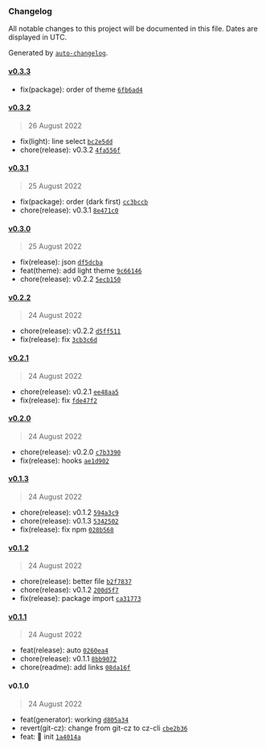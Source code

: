 ### Changelog

All notable changes to this project will be documented in this file. Dates are displayed in UTC.

Generated by [`auto-changelog`](https://github.com/CookPete/auto-changelog).

#### [v0.3.3](https://github.com/Mikaleb/Jewel-Theme/compare/v0.3.2...v0.3.3)

- fix(package): order of theme [`6fb6ad4`](https://github.com/Mikaleb/Jewel-Theme/commit/6fb6ad4bac1b0fcd9d8e626a775827554e3f1b20)

#### [v0.3.2](https://github.com/Mikaleb/Jewel-Theme/compare/v0.3.1...v0.3.2)

> 26 August 2022

- fix(light): line select [`bc2e5dd`](https://github.com/Mikaleb/Jewel-Theme/commit/bc2e5dd73969a79b1a7863d5244fe68cc6839696)
- chore(release): v0.3.2 [`4fa556f`](https://github.com/Mikaleb/Jewel-Theme/commit/4fa556fe5b96790915c8bf68fe6f74dbb1c9d476)

#### [v0.3.1](https://github.com/Mikaleb/Jewel-Theme/compare/v0.3.0...v0.3.1)

> 25 August 2022

- fix(package): order (dark first) [`cc3bccb`](https://github.com/Mikaleb/Jewel-Theme/commit/cc3bccb9ab0b6e23d1eb36208f82ef81bb0d41d5)
- chore(release): v0.3.1 [`8e471c0`](https://github.com/Mikaleb/Jewel-Theme/commit/8e471c0e74fc9b3f2a6c414d9ffcec0905755215)

#### [v0.3.0](https://github.com/Mikaleb/Jewel-Theme/compare/v0.2.2...v0.3.0)

> 25 August 2022

- fix(release): json [`df5dcba`](https://github.com/Mikaleb/Jewel-Theme/commit/df5dcbad13ea1db5ff29beba77f00cbb3cb825b4)
- feat(theme): add light theme [`9c66146`](https://github.com/Mikaleb/Jewel-Theme/commit/9c66146ba1bbfe6df0db8c30d6887f28e91b4aed)
- chore(release): v0.2.2 [`5ecb150`](https://github.com/Mikaleb/Jewel-Theme/commit/5ecb15080ef79ad5fc7127fc74223fc423740d7a)

#### [v0.2.2](https://github.com/Mikaleb/Jewel-Theme/compare/v0.2.1...v0.2.2)

> 24 August 2022

- chore(release): v0.2.2 [`d5ff511`](https://github.com/Mikaleb/Jewel-Theme/commit/d5ff511d67e576cbe5c7759799ae6a84d506dffc)
- fix(release): fix [`3cb3c6d`](https://github.com/Mikaleb/Jewel-Theme/commit/3cb3c6da07170bcdf882710f4bcd25b52f000dec)

#### [v0.2.1](https://github.com/Mikaleb/Jewel-Theme/compare/v0.2.0...v0.2.1)

> 24 August 2022

- chore(release): v0.2.1 [`ee48aa5`](https://github.com/Mikaleb/Jewel-Theme/commit/ee48aa526c0ec323e92e7738777304f5f7f3b5ea)
- fix(release): fix [`fde47f2`](https://github.com/Mikaleb/Jewel-Theme/commit/fde47f24b00d47faf18e4a984e5118bb9568585b)

#### [v0.2.0](https://github.com/Mikaleb/Jewel-Theme/compare/v0.1.3...v0.2.0)

> 24 August 2022

- chore(release): v0.2.0 [`c7b3390`](https://github.com/Mikaleb/Jewel-Theme/commit/c7b339058e32360bd382cb68794f3895baa3741a)
- fix(release): hooks [`ae1d902`](https://github.com/Mikaleb/Jewel-Theme/commit/ae1d9025b7b3fa0fa93d4432506b4b1cb190f15f)

#### [v0.1.3](https://github.com/Mikaleb/Jewel-Theme/compare/v0.1.2...v0.1.3)

> 24 August 2022

- chore(release): v0.1.2 [`594a3c9`](https://github.com/Mikaleb/Jewel-Theme/commit/594a3c9b4e45d932d45575e3c35f99601cb15d45)
- chore(release): v0.1.3 [`5342502`](https://github.com/Mikaleb/Jewel-Theme/commit/5342502e987f46203b8606292016935eaaf99efd)
- fix(release): fix npm [`028b568`](https://github.com/Mikaleb/Jewel-Theme/commit/028b568955d164e73b6c957532670c180a6279b2)

#### [v0.1.2](https://github.com/Mikaleb/Jewel-Theme/compare/v0.1.1...v0.1.2)

> 24 August 2022

- chore(release): better file [`b2f7837`](https://github.com/Mikaleb/Jewel-Theme/commit/b2f78370be36373ff7789bd8b8e44eea44dece72)
- chore(release): v0.1.2 [`200d5f7`](https://github.com/Mikaleb/Jewel-Theme/commit/200d5f7cc22df7b49bfc8bbd4607d3c4c1c0aba7)
- fix(release): package import [`ca31773`](https://github.com/Mikaleb/Jewel-Theme/commit/ca3177390286abe4ab4240e152979b619a8286b0)

#### [v0.1.1](https://github.com/Mikaleb/Jewel-Theme/compare/v0.1.0...v0.1.1)

> 24 August 2022

- feat(release): auto [`0260ea4`](https://github.com/Mikaleb/Jewel-Theme/commit/0260ea46b1030240279bc02ff8f4e790b4009949)
- chore(release): v0.1.1 [`8bb9072`](https://github.com/Mikaleb/Jewel-Theme/commit/8bb907234142fd8b42cb35ad425c69403b73caba)
- chore(readme): add links [`08da16f`](https://github.com/Mikaleb/Jewel-Theme/commit/08da16fc6af8afd0ed1cbddd646ce0181e0a6f26)

#### v0.1.0

> 24 August 2022

- feat(generator): working [`d805a34`](https://github.com/Mikaleb/Jewel-Theme/commit/d805a340889cf7cc155c7b2ddeb0e5249427bfd6)
- revert(git-cz): change from git-cz to cz-cli [`cbe2b36`](https://github.com/Mikaleb/Jewel-Theme/commit/cbe2b369e2141ae48346dcf25fcbbfb8295188b4)
- feat: 🎸 init [`1a4014a`](https://github.com/Mikaleb/Jewel-Theme/commit/1a4014a7068777f0e9662414c1a1f5438840fc5e)

